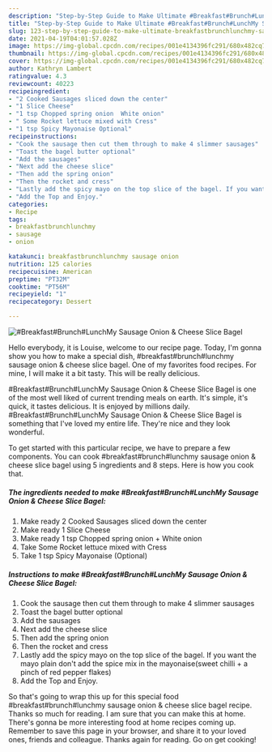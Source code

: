 ```yaml
---
description: "Step-by-Step Guide to Make Ultimate #Breakfast#Brunch#LunchMy Sausage Onion &amp;amp; Cheese Slice Bagel"
title: "Step-by-Step Guide to Make Ultimate #Breakfast#Brunch#LunchMy Sausage Onion &amp;amp; Cheese Slice Bagel"
slug: 123-step-by-step-guide-to-make-ultimate-breakfastbrunchlunchmy-sausage-onion-and-amp-cheese-slice-bagel
date: 2021-04-19T04:01:57.028Z
image: https://img-global.cpcdn.com/recipes/001e4134396fc291/680x482cq70/breakfastbrunchlunchmy-sausage-onion-cheese-slice-bagel-recipe-main-photo.jpg
thumbnail: https://img-global.cpcdn.com/recipes/001e4134396fc291/680x482cq70/breakfastbrunchlunchmy-sausage-onion-cheese-slice-bagel-recipe-main-photo.jpg
cover: https://img-global.cpcdn.com/recipes/001e4134396fc291/680x482cq70/breakfastbrunchlunchmy-sausage-onion-cheese-slice-bagel-recipe-main-photo.jpg
author: Kathryn Lambert
ratingvalue: 4.3
reviewcount: 40223
recipeingredient:
- "2 Cooked Sausages sliced down the center"
- "1 Slice Cheese"
- "1 tsp Chopped spring onion  White onion"
- " Some Rocket lettuce mixed with Cress"
- "1 tsp Spicy Mayonaise Optional"
recipeinstructions:
- "Cook the sausage then cut them through to make 4 slimmer sausages"
- "Toast the bagel butter optional"
- "Add the sausages"
- "Next add the cheese slice"
- "Then add the spring onion"
- "Then the rocket and cress"
- "Lastly add the spicy mayo on the top slice of the bagel. If you want the mayo plain don&#39;t add the spice mix in the mayonaise(sweet chilli + a pinch of red pepper flakes)"
- "Add the Top and Enjoy."
categories:
- Recipe
tags:
- breakfastbrunchlunchmy
- sausage
- onion

katakunci: breakfastbrunchlunchmy sausage onion 
nutrition: 125 calories
recipecuisine: American
preptime: "PT32M"
cooktime: "PT56M"
recipeyield: "1"
recipecategory: Dessert

---
```



![#Breakfast#Brunch#LunchMy Sausage Onion &amp; Cheese Slice Bagel](https://img-global.cpcdn.com/recipes/001e4134396fc291/680x482cq70/breakfastbrunchlunchmy-sausage-onion-cheese-slice-bagel-recipe-main-photo.jpg)

Hello everybody, it is Louise, welcome to our recipe page. Today, I'm gonna show you how to make a special dish, #breakfast#brunch#lunchmy sausage onion &amp; cheese slice bagel. One of my favorites food recipes. For mine, I will make it a bit tasty. This will be really delicious.

#Breakfast#Brunch#LunchMy Sausage Onion &amp; Cheese Slice Bagel is one of the most well liked of current trending meals on earth. It's simple, it's quick, it tastes delicious. It is enjoyed by millions daily. #Breakfast#Brunch#LunchMy Sausage Onion &amp; Cheese Slice Bagel is something that I've loved my entire life. They're nice and they look wonderful.




To get started with this particular recipe, we have to prepare a few components. You can cook #breakfast#brunch#lunchmy sausage onion &amp; cheese slice bagel using 5 ingredients and 8 steps. Here is how you cook that.

<!--inarticleads1-->

##### The ingredients needed to make #Breakfast#Brunch#LunchMy Sausage Onion &amp; Cheese Slice Bagel:

1. Make ready 2 Cooked Sausages sliced down the center
1. Make ready 1 Slice Cheese
1. Make ready 1 tsp Chopped spring onion + White onion
1. Take  Some Rocket lettuce mixed with Cress
1. Take 1 tsp Spicy Mayonaise (Optional)




<!--inarticleads2-->

##### Instructions to make #Breakfast#Brunch#LunchMy Sausage Onion &amp; Cheese Slice Bagel:

1. Cook the sausage then cut them through to make 4 slimmer sausages
1. Toast the bagel butter optional
1. Add the sausages
1. Next add the cheese slice
1. Then add the spring onion
1. Then the rocket and cress
1. Lastly add the spicy mayo on the top slice of the bagel. If you want the mayo plain don&#39;t add the spice mix in the mayonaise(sweet chilli + a pinch of red pepper flakes)
1. Add the Top and Enjoy.




So that's going to wrap this up for this special food #breakfast#brunch#lunchmy sausage onion &amp; cheese slice bagel recipe. Thanks so much for reading. I am sure that you can make this at home. There's gonna be more interesting food at home recipes coming up. Remember to save this page in your browser, and share it to your loved ones, friends and colleague. Thanks again for reading. Go on get cooking!
